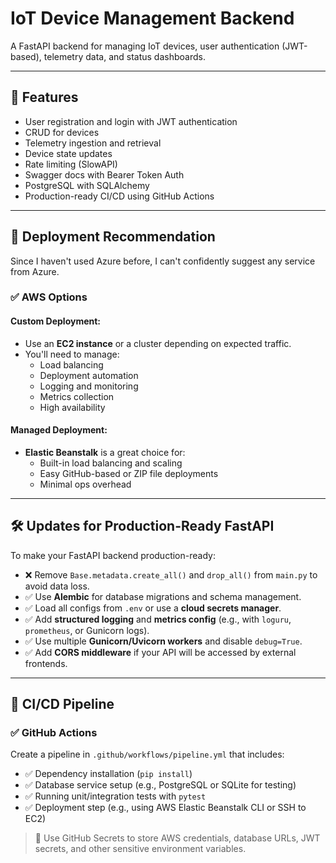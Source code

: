 # IoT Device Management Backend

A FastAPI backend for managing IoT devices, user authentication (JWT-based), telemetry data, and status dashboards.

---

## 🚀 Features

- User registration and login with JWT authentication
- CRUD for devices
- Telemetry ingestion and retrieval
- Device state updates
- Rate limiting (SlowAPI)
- Swagger docs with Bearer Token Auth
- PostgreSQL with SQLAlchemy
- Production-ready CI/CD using GitHub Actions

---

## 🚀 Deployment Recommendation

Since I haven't used Azure before, I can't confidently suggest any service from Azure.

### ✅ AWS Options

#### Custom Deployment:
- Use an **EC2 instance** or a cluster depending on expected traffic.
- You'll need to manage:
  - Load balancing
  - Deployment automation
  - Logging and monitoring
  - Metrics collection
  - High availability

#### Managed Deployment:
- **Elastic Beanstalk** is a great choice for:
  - Built-in load balancing and scaling
  - Easy GitHub-based or ZIP file deployments
  - Minimal ops overhead

---

## 🛠️ Updates for Production-Ready FastAPI

To make your FastAPI backend production-ready:

- ❌ Remove `Base.metadata.create_all()` and `drop_all()` from `main.py` to avoid data loss.
- ✅ Use **Alembic** for database migrations and schema management.
- ✅ Load all configs from `.env` or use a **cloud secrets manager**.
- ✅ Add **structured logging** and **metrics config** (e.g., with `loguru`, `prometheus`, or Gunicorn logs).
- ✅ Use multiple **Gunicorn/Uvicorn workers** and disable `debug=True`.
- ✅ Add **CORS middleware** if your API will be accessed by external frontends.

---

## 🔁 CI/CD Pipeline

### ✅ GitHub Actions

Create a pipeline in `.github/workflows/pipeline.yml` that includes:

- ✅ Dependency installation (`pip install`)
- ✅ Database service setup (e.g., PostgreSQL or SQLite for testing)
- ✅ Running unit/integration tests with `pytest`
- ✅ Deployment step (e.g., using AWS Elastic Beanstalk CLI or SSH to EC2)

> 📌 Use GitHub Secrets to store AWS credentials, database URLs, JWT secrets, and other sensitive environment variables.
